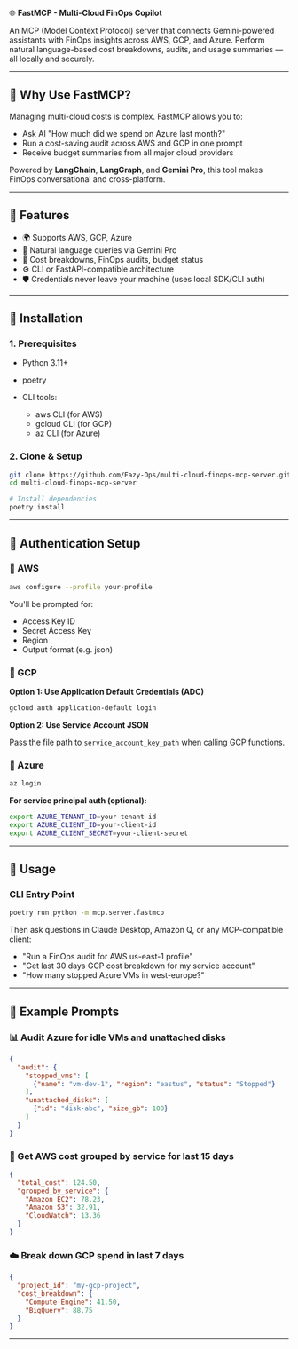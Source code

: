 🌐 **FastMCP - Multi-Cloud FinOps Copilot**

An MCP (Model Context Protocol) server that connects Gemini-powered assistants with FinOps insights across AWS, GCP, and Azure. Perform natural language-based cost breakdowns, audits, and usage summaries — all locally and securely.

---

## 📌 Why Use FastMCP?

Managing multi-cloud costs is complex. FastMCP allows you to:

* Ask AI "How much did we spend on Azure last month?"
* Run a cost-saving audit across AWS and GCP in one prompt
* Receive budget summaries from all major cloud providers

Powered by **LangChain**, **LangGraph**, and **Gemini Pro**, this tool makes FinOps conversational and cross-platform.

---

## 🚀 Features

* 🌍 Supports AWS, GCP, Azure
* 🧠 Natural language queries via Gemini Pro
* 🧰 Cost breakdowns, FinOps audits, budget status
* ⚙️ CLI or FastAPI-compatible architecture
* 🛡️ Credentials never leave your machine (uses local SDK/CLI auth)

---

## 🧱 Installation

### 1. Prerequisites

* Python 3.11+
* poetry
* CLI tools:

  * aws CLI (for AWS)
  * gcloud CLI (for GCP)
  * az CLI (for Azure)

### 2. Clone & Setup

```bash
git clone https://github.com/Eazy-Ops/multi-cloud-finops-mcp-server.git
cd multi-cloud-finops-mcp-server

# Install dependencies
poetry install
```

---

## 🔐 Authentication Setup

### 🔹 AWS

```bash
aws configure --profile your-profile
```

You'll be prompted for:

* Access Key ID
* Secret Access Key
* Region
* Output format (e.g. json)

### 🔹 GCP

**Option 1: Use Application Default Credentials (ADC)**

```bash
gcloud auth application-default login
```

**Option 2: Use Service Account JSON**

Pass the file path to `service_account_key_path` when calling GCP functions.

### 🔹 Azure

```bash
az login
```

**For service principal auth (optional):**

```bash
export AZURE_TENANT_ID=your-tenant-id
export AZURE_CLIENT_ID=your-client-id
export AZURE_CLIENT_SECRET=your-client-secret
```

---

## 🧪 Usage

### CLI Entry Point

```bash
poetry run python -m mcp.server.fastmcp
```

Then ask questions in Claude Desktop, Amazon Q, or any MCP-compatible client:

* "Run a FinOps audit for AWS us-east-1 profile"
* "Get last 30 days GCP cost breakdown for my service account"
* "How many stopped Azure VMs in west-europe?"

---

## 💬 Example Prompts

### 📊 Audit Azure for idle VMs and unattached disks

```json
{
  "audit": {
    "stopped_vms": [
      {"name": "vm-dev-1", "region": "eastus", "status": "Stopped"}
    ],
    "unattached_disks": [
      {"id": "disk-abc", "size_gb": 100}
    ]
  }
}
```

### 💸 Get AWS cost grouped by service for last 15 days

```json
{
  "total_cost": 124.50,
  "grouped_by_service": {
    "Amazon EC2": 78.23,
    "Amazon S3": 32.91,
    "CloudWatch": 13.36
  }
}
```

### ☁️ Break down GCP spend in last 7 days

```json
{
  "project_id": "my-gcp-project",
  "cost_breakdown": {
    "Compute Engine": 41.50,
    "BigQuery": 88.75
  }
}
```

---

